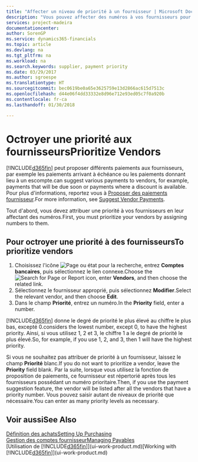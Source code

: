 ```yaml
---
title: "Affecter un niveau de priorité à un fournisseur | Microsoft Docs"
description: "Vous pouvez affecter des numéros à vos fournisseurs pour les classer par ordre de priorité et faciliter des propositions de paiement dans Finance and Operations, Business edition."
services: project-madeira
documentationcenter: 
author: SorenGP
ms.service: dynamics365-financials
ms.topic: article
ms.devlang: na
ms.tgt_pltfrm: na
ms.workload: na
ms.search.keywords: supplier, payment priority
ms.date: 03/29/2017
ms.author: sgroespe
ms.translationtype: HT
ms.sourcegitcommit: bec0619be0a65e3625759e13d2866ac615d7513c
ms.openlocfilehash: d44e06f4dd33332e8d96e712e93ed05c7f0a920b
ms.contentlocale: fr-ca
ms.lasthandoff: 01/30/2018

---
```

# <a name="prioritize-vendors"></a><span data-ttu-id="c5554-103">Octroyer une priorité aux fournisseurs</span><span class="sxs-lookup"><span data-stu-id="c5554-103">Prioritize Vendors</span></span>
[!INCLUDE[d365fin](includes/d365fin_md.md)] <span data-ttu-id="c5554-104"> peut proposer différents paiements aux fournisseurs, par exemple les paiements arrivant à échéance ou les paiements donnant lieu à un escompte.</span><span class="sxs-lookup"><span data-stu-id="c5554-104">can suggest various payments to vendors, for example, payments that will be due soon or payments where a discount is available.</span></span> <span data-ttu-id="c5554-105">Pour plus d'informations, reportez vous à [Proposer des paiements fournisseur](payables-how-suggest-vendor-payments.md).</span><span class="sxs-lookup"><span data-stu-id="c5554-105">For more information, see [Suggest Vendor Payments](payables-how-suggest-vendor-payments.md).</span></span>

<span data-ttu-id="c5554-106">Tout d'abord, vous devez attribuer une priorité à vos fournisseurs en leur affectant des numéros.</span><span class="sxs-lookup"><span data-stu-id="c5554-106">First, you must prioritize your vendors by assigning numbers to them.</span></span>

## <a name="to-prioritize-vendors"></a><span data-ttu-id="c5554-107">Pour octroyer une priorité à des fournisseurs</span><span class="sxs-lookup"><span data-stu-id="c5554-107">To prioritize vendors</span></span>
1. <span data-ttu-id="c5554-108">Choisissez l'icône ![Page ou état pour la recherche](media/ui-search/search_small.png "icône Page ou état pour la recherche"), entrez **Comptes bancaires**, puis sélectionnez le lien connexe.</span><span class="sxs-lookup"><span data-stu-id="c5554-108">Choose the ![Search for Page or Report](media/ui-search/search_small.png "Search for Page or Report icon") icon, enter **Vendors**, and then choose the related link.</span></span>
2. <span data-ttu-id="c5554-109">Sélectionnez le fournisseur approprié, puis sélectionnez **Modifier**.</span><span class="sxs-lookup"><span data-stu-id="c5554-109">Select the relevant vendor, and then choose **Edit**.</span></span>
3. <span data-ttu-id="c5554-110">Dans le champ **Priorité**, entrez un numéro.</span><span class="sxs-lookup"><span data-stu-id="c5554-110">In the **Priority** field, enter a number.</span></span>

[!INCLUDE[d365fin](includes/d365fin_md.md)] <span data-ttu-id="c5554-111"> donne le degré de priorité le plus élevé au chiffre le plus bas, excepté 0.</span><span class="sxs-lookup"><span data-stu-id="c5554-111">considers the lowest number, except 0, to have the highest priority.</span></span> <span data-ttu-id="c5554-112">Ainsi, si vous utilisez 1, 2 et 3, le chiffre 1 a le degré de priorité le plus élevé.</span><span class="sxs-lookup"><span data-stu-id="c5554-112">So, for example, if you use 1, 2, and 3, then 1 will have the highest priority.</span></span>

<span data-ttu-id="c5554-113">Si vous ne souhaitez pas attribuer de priorité à un fournisseur, laissez le champ **Priorité** blanc.</span><span class="sxs-lookup"><span data-stu-id="c5554-113">If you do not want to prioritize a vendor, leave the **Priority** field blank.</span></span> <span data-ttu-id="c5554-114">Par la suite, lorsque vous utilisez la fonction de proposition de paiements, ce fournisseur est répertorié après tous les fournisseurs possédant un numéro prioritaire.</span><span class="sxs-lookup"><span data-stu-id="c5554-114">Then, if you use the payment suggestion feature, the vendor will be listed after all the vendors that have a priority number.</span></span> <span data-ttu-id="c5554-115">Vous pouvez saisir autant de niveaux de priorité que nécessaire.</span><span class="sxs-lookup"><span data-stu-id="c5554-115">You can enter as many priority levels as necessary.</span></span>

## <a name="see-also"></a><span data-ttu-id="c5554-116">Voir aussi</span><span class="sxs-lookup"><span data-stu-id="c5554-116">See Also</span></span>
[<span data-ttu-id="c5554-117">Définition des achats</span><span class="sxs-lookup"><span data-stu-id="c5554-117">Setting Up Purchasing</span></span>](purchasing-setup-purchasing.md)  
[<span data-ttu-id="c5554-118">Gestion des comptes fournisseur</span><span class="sxs-lookup"><span data-stu-id="c5554-118">Managing Payables</span></span>](payables-manage-payables.md)  
<span data-ttu-id="c5554-119">[Utilisation de [!INCLUDE[d365fin](includes/d365fin_md.md)]](ui-work-product.md)</span><span class="sxs-lookup"><span data-stu-id="c5554-119">[Working with [!INCLUDE[d365fin](includes/d365fin_md.md)]](ui-work-product.md)</span></span>


